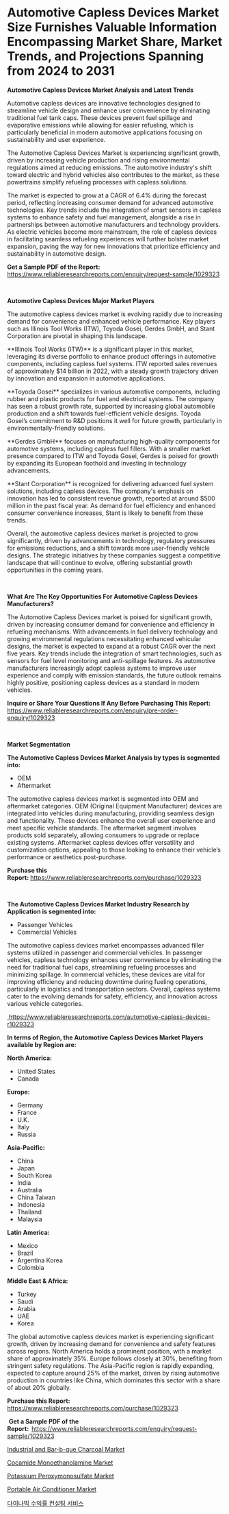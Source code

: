 <p><h1>Automotive Capless Devices Market Size Furnishes Valuable Information Encompassing Market Share, Market Trends, and Projections Spanning from 2024 to 2031</h1></p><p><strong>Automotive Capless Devices Market Analysis and Latest Trends</strong></p>
<p><p>Automotive capless devices are innovative technologies designed to streamline vehicle design and enhance user convenience by eliminating traditional fuel tank caps. These devices prevent fuel spillage and evaporative emissions while allowing for easier refueling, which is particularly beneficial in modern automotive applications focusing on sustainability and user experience. </p><p>The Automotive Capless Devices Market is experiencing significant growth, driven by increasing vehicle production and rising environmental regulations aimed at reducing emissions. The automotive industry's shift toward electric and hybrid vehicles also contributes to the market, as these powertrains simplify refueling processes with capless solutions. </p><p>The market is expected to grow at a CAGR of 6.4% during the forecast period, reflecting increasing consumer demand for advanced automotive technologies. Key trends include the integration of smart sensors in capless systems to enhance safety and fuel management, alongside a rise in partnerships between automotive manufacturers and technology providers. As electric vehicles become more mainstream, the role of capless devices in facilitating seamless refueling experiences will further bolster market expansion, paving the way for new innovations that prioritize efficiency and sustainability in automotive design.</p></p>
<p><strong>Get a Sample PDF of the Report:&nbsp;</strong> <a href="https://www.reliableresearchreports.com/enquiry/request-sample/1029323">https://www.reliableresearchreports.com/enquiry/request-sample/1029323</a></p>
<p>&nbsp;</p>
<p><strong>Automotive Capless Devices Major Market Players</strong></p>
<p><p>The automotive capless devices market is evolving rapidly due to increasing demand for convenience and enhanced vehicle performance. Key players such as Illinois Tool Works (ITW), Toyoda Gosei, Gerdes GmbH, and Stant Corporation are pivotal in shaping this landscape.</p><p>**Illinois Tool Works (ITW)** is a significant player in this market, leveraging its diverse portfolio to enhance product offerings in automotive components, including capless fuel systems. ITW reported sales revenues of approximately $14 billion in 2022, with a steady growth trajectory driven by innovation and expansion in automotive applications.</p><p>**Toyoda Gosei** specializes in various automotive components, including rubber and plastic products for fuel and electrical systems. The company has seen a robust growth rate, supported by increasing global automobile production and a shift towards fuel-efficient vehicle designs. Toyoda Gosei’s commitment to R&D positions it well for future growth, particularly in environmentally-friendly solutions.</p><p>**Gerdes GmbH** focuses on manufacturing high-quality components for automotive systems, including capless fuel fillers. With a smaller market presence compared to ITW and Toyoda Gosei, Gerdes is poised for growth by expanding its European foothold and investing in technology advancements. </p><p>**Stant Corporation** is recognized for delivering advanced fuel system solutions, including capless devices. The company's emphasis on innovation has led to consistent revenue growth, reported at around $500 million in the past fiscal year. As demand for fuel efficiency and enhanced consumer convenience increases, Stant is likely to benefit from these trends.</p><p>Overall, the automotive capless devices market is projected to grow significantly, driven by advancements in technology, regulatory pressures for emissions reductions, and a shift towards more user-friendly vehicle designs. The strategic initiatives by these companies suggest a competitive landscape that will continue to evolve, offering substantial growth opportunities in the coming years.</p></p>
<p>&nbsp;</p>
<p><strong>What Are The Key Opportunities For Automotive Capless Devices Manufacturers?</strong></p>
<p><p>The Automotive Capless Devices market is poised for significant growth, driven by increasing consumer demand for convenience and efficiency in refueling mechanisms. With advancements in fuel delivery technology and growing environmental regulations necessitating enhanced vehicular designs, the market is expected to expand at a robust CAGR over the next five years. Key trends include the integration of smart technologies, such as sensors for fuel level monitoring and anti-spillage features. As automotive manufacturers increasingly adopt capless systems to improve user experience and comply with emission standards, the future outlook remains highly positive, positioning capless devices as a standard in modern vehicles.</p></p>
<p><strong>Inquire or Share Your Questions If Any Before Purchasing This Report:</strong> <a href="https://www.reliableresearchreports.com/enquiry/pre-order-enquiry/1029323">https://www.reliableresearchreports.com/enquiry/pre-order-enquiry/1029323</a></p>
<p>&nbsp;</p>
<p><strong>Market Segmentation</strong></p>
<p><strong>The Automotive Capless Devices Market Analysis by types is segmented into:</strong></p>
<p><ul><li>OEM</li><li>Aftermarket</li></ul></p>
<p><p>The automotive capless devices market is segmented into OEM and aftermarket categories. OEM (Original Equipment Manufacturer) devices are integrated into vehicles during manufacturing, providing seamless design and functionality. These devices enhance the overall user experience and meet specific vehicle standards. The aftermarket segment involves products sold separately, allowing consumers to upgrade or replace existing systems. Aftermarket capless devices offer versatility and customization options, appealing to those looking to enhance their vehicle’s performance or aesthetics post-purchase.</p></p>
<p><strong>Purchase this Report:&nbsp;</strong><a href="https://www.reliableresearchreports.com/purchase/1029323">https://www.reliableresearchreports.com/purchase/1029323</a></p>
<p>&nbsp;</p>
<p><strong>The Automotive Capless Devices Market Industry Research by Application is segmented into:</strong></p>
<p><ul><li>Passenger Vehicles</li><li>Commercial Vehicles</li></ul></p>
<p><p>The automotive capless devices market encompasses advanced filler systems utilized in passenger and commercial vehicles. In passenger vehicles, capless technology enhances user convenience by eliminating the need for traditional fuel caps, streamlining refueling processes and minimizing spillage. In commercial vehicles, these devices are vital for improving efficiency and reducing downtime during fueling operations, particularly in logistics and transportation sectors. Overall, capless systems cater to the evolving demands for safety, efficiency, and innovation across various vehicle categories.</p></p>
<p><a href="https://www.reliableresearchreports.com/automotive-capless-devices-r1029323">&nbsp;https://www.reliableresearchreports.com/automotive-capless-devices-r1029323</a></p>
<p><strong>In terms of Region, the Automotive Capless Devices Market Players available by Region are:</strong></p>
<p>
    <p> <strong> North America: </strong>
        <ul>
            <li>United States</li>
            <li>Canada</li>
        </ul>
        </p> 
    <p> <strong> Europe: </strong>
        <ul>
            <li>Germany</li>
            <li>France</li>
            <li>U.K.</li>
            <li>Italy</li>
            <li>Russia</li>
        </ul>
        </p> 
    <p> <strong> Asia-Pacific: </strong>
        <ul>
            <li>China</li>
            <li>Japan</li>
            <li>South Korea</li>
            <li>India</li>
            <li>Australia</li>
            <li>China Taiwan</li>
            <li>Indonesia</li>
            <li>Thailand</li>
            <li>Malaysia</li>
        </ul>
        </p> 
    <p> <strong> Latin America: </strong>
        <ul>
            <li>Mexico</li>
            <li>Brazil</li>
            <li>Argentina Korea</li>
            <li>Colombia</li>
        </ul>
        </p> 
    <p> <strong> Middle East & Africa: </strong>
        <ul>
            <li>Turkey</li>
            <li>Saudi</li>
            <li>Arabia</li>
            <li>UAE</li>
            <li>Korea</li>
        </ul>
    </p>
    </p>
<p><p>The global automotive capless devices market is experiencing significant growth, driven by increasing demand for convenience and safety features across regions. North America holds a prominent position, with a market share of approximately 35%. Europe follows closely at 30%, benefiting from stringent safety regulations. The Asia-Pacific region is rapidly expanding, expected to capture around 25% of the market, driven by rising automotive production in countries like China, which dominates this sector with a share of about 20% globally.</p></p>
<p><strong>Purchase this Report: </strong><a href="https://www.reliableresearchreports.com/purchase/1029323">https://www.reliableresearchreports.com/purchase/1029323</a></p>
<p>&nbsp;<strong>Get a Sample PDF of the Report:&nbsp;&nbsp;</strong><a href="https://www.reliableresearchreports.com/enquiry/request-sample/1029323">https://www.reliableresearchreports.com/enquiry/request-sample/1029323</a></p>
<p><strong></strong></p>
<p><p><a href="https://github.com/lambertr3e8v/Market-Research-Report-List-1/blob/main/industrial-and-bar-b-que-charcoal-market.md">Industrial and Bar-b-que Charcoal Market</a></p><p><a href="https://issuu.com/reportprime-2/docs/cocamide-monoethanolamine-market-si_3f4750f556260a">Cocamide Monoethanolamine Market</a></p><p><a href="https://medium.com/@tyleolden34345/the-global-potassium-peroxymonosulfate-market-is-at-the-forefront-of-innovation-driving-rapid-1244c46c782c">Potassium Peroxymonosulfate Market</a></p><p><a href="https://medium.com/@KevinNorth98/the-global-portable-air-conditioner-market-is-expected-to-witness-a-compound-annual-growth-rate-82174601a683">Portable Air Conditioner Market</a></p><p><a href="https://medium.com/@darrylnorton87/dynamic-yield-consulting-service-market-%EC%9D%98-%EA%B8%80%EB%A1%9C%EB%B2%8C-%EC%8B%9C%EC%9E%A5-%EA%B0%9C%EC%9A%94%EB%8A%94-%EC%A0%84-%EC%84%B8%EA%B3%84-%EB%B0%8F-%EC%A3%BC%EC%9A%94-%EC%8B%9C%EC%9E%A5%EC%9D%98-%EC%82%B0%EC%97%85%EC%97%90-%EC%98%81%ED%96%A5%EC%9D%84-%EB%AF%B8%EC%B9%98%EB%8A%94-%EC%A3%BC%EC%9A%94-%ED%8A%B8%EB%A0%8C%EB%93%9C%EC%97%90-%EB%8C%80%ED%95%9C-%EB%8F%85%ED%8A%B9%ED%95%9C-%EA%B4%80%EC%A0%90%EC%9D%84-4f3e1a1a4c78">다이나믹 수익률 컨설팅 서비스</a></p></p>